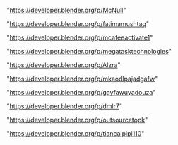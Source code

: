 "https://developer.blender.org/p/McNull"

"https://developer.blender.org/p/fatimamushtaq"

"https://developer.blender.org/p/mcafeeactivate1"

"https://developer.blender.org/p/megatasktechnologies"

"https://developer.blender.org/p/Alzra"

"https://developer.blender.org/p/mkaodlpajadgafw"

"https://developer.blender.org/p/gayfawuyadouza"

"https://developer.blender.org/p/dmlr7"

"https://developer.blender.org/p/outsourcetopk"

 
"https://developer.blender.org/p/tiancaipipi110"


 
